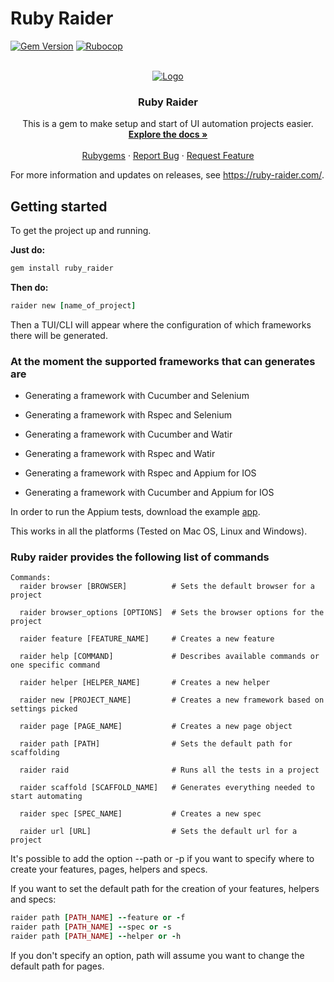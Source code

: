 # Ruby Raider

[![Gem Version](https://badge.fury.io/rb/ruby_raider.svg)](https://badge.fury.io/rb/ruby_raider)
[![Rubocop](https://github.com/RubyRaider/ruby_raider/actions/workflows/rspec.yml/badge.svg)](https://github.com/RubyRaider/ruby_raider/actions/workflows/rspec.yml)

<!-- PROJECT LOGO -->
<br />
<div align="center">
  <a href="https://github.com/RubyRaider/ruby_raider">
    <img src="https://rubyraiderdotcom.files.wordpress.com/2022/05/logo_transparent_background-1.png" alt="Logo">
  </a>

  <h3 align="center">Ruby Raider</h3>
  <p align="center">
    This is a gem to make setup and start of UI automation projects easier.
    <br />
    <a href="https://github.com/RubyRaider/ruby_raider#Getting-started"><strong>Explore the docs »</strong></a>
    <br />
    <br />
    <a href="https://rubygems.org/gems/ruby_raider">Rubygems</a>
    ·
    <a href="https://github.com/RubyRaider/ruby_raider/issues">Report Bug</a>
    ·
    <a href="https://github.com/RubyRaider/ruby_raider/issues">Request Feature</a>
  </p>
</div>

For more information and updates on releases, see <https://ruby-raider.com/>.

## Getting started

To get the project up and running.

**Just do:**

```ruby
gem install ruby_raider
```

**Then do:**

```ruby
raider new [name_of_project]
```

Then a TUI/CLI will appear where the configuration of which frameworks there will be generated.

### At the moment the supported frameworks that can generates are

* Generating a framework with Cucumber and Selenium

* Generating a framework with Rspec and Selenium

* Generating a framework with Cucumber and Watir

* Generating a framework with Rspec and Watir

* Generating a framework with Rspec and Appium for IOS

* Generating a framework with Cucumber and Appium for IOS

In order to run the Appium tests, download the example [app](https://github.com/cloudgrey-io/the-app/releases/tag/v1.10.0).

This works in all the platforms (Tested on Mac OS, Linux and Windows).

### Ruby raider provides the following list of commands

```text
Commands:
  raider browser [BROWSER]          # Sets the default browser for a project
  
  raider browser_options [OPTIONS]  # Sets the browser options for the project

  raider feature [FEATURE_NAME]     # Creates a new feature
  
  raider help [COMMAND]             # Describes available commands or one specific command
  
  raider helper [HELPER_NAME]       # Creates a new helper
  
  raider new [PROJECT_NAME]         # Creates a new framework based on settings picked
  
  raider page [PAGE_NAME]           # Creates a new page object
  
  raider path [PATH]                # Sets the default path for scaffolding
  
  raider raid                       # Runs all the tests in a project
  
  raider scaffold [SCAFFOLD_NAME]   # Generates everything needed to start automating
  
  raider spec [SPEC_NAME]           # Creates a new spec
  
  raider url [URL]                  # Sets the default url for a project
```

It's possible to add the option --path or -p if you want to specify where to create your features, pages, helpers and
specs.

If you want to set the default path for the creation of your features, helpers and specs:

```ruby
raider path [PATH_NAME] --feature or -f
raider path [PATH_NAME] --spec or -s
raider path [PATH_NAME] --helper or -h
```

If you don't specify an option, path will assume you want to change the default path for pages.
